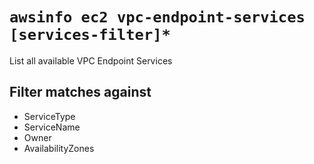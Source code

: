 # `awsinfo ec2 vpc-endpoint-services [services-filter]*`

List all available VPC Endpoint Services

## Filter matches against

* ServiceType
* ServiceName
* Owner
* AvailabilityZones
